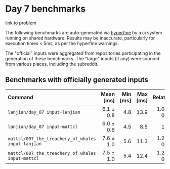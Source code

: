 # Day 7 benchmarks

[link to problem](http://adventofcode.com/2021/day/7)

The following benchmarks are auto-generated via [hyperfine](https://github.com/sharkdp/hyperfine) by a ci system running on shared hardware. Results may be inaccurate, particularly for execution times < 5ms, as per the hyperfine warnings.

The "official" inputs were aggregated from repositories participating in the generation of these benchmarks. The "large" inputs (if any) were sourced from various places, including the subreddit.

## Benchmarks with officially generated inputs
| Command | Mean [ms] | Min [ms] | Max [ms] | Relative |
|:---|---:|---:|---:|---:|
| `lanjian/day_07 input-lanjian` | 6.1 ± 0.8 | 4.8 | 13.9 | 1.02 ± 0.17 |
| `lanjian/day_07 input-mattcl` | 6.0 ± 0.6 | 4.5 | 8.5 | 1.00 |
| `mattcl/007_the_treachery_of_whales input-lanjian` | 7.6 ± 1.0 | 5.6 | 11.3 | 1.26 ± 0.21 |
| `mattcl/007_the_treachery_of_whales input-mattcl` | 7.5 ± 1.0 | 5.4 | 12.4 | 1.25 ± 0.21 |
